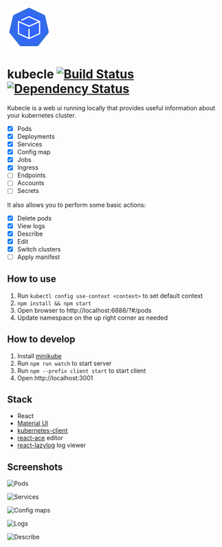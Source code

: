 <img src="/client/src/images/kubecle-logo.png" width="100">

# kubecle [![Build Status](https://travis-ci.org/rydogs/kubecle.svg?branch=master)](https://travis-ci.org/rydogs/kubecle) [![Dependency Status](https://david-dm.org/rydogs/kubecle.svg)](https://david-dm.org/rydogs/kubecle.svg)
Kubecle is a web ui running locally that provides useful information about your kubernetes cluster.

- [x] Pods
- [x] Deployments
- [x] Services
- [x] Config map
- [x] Jobs
- [x] Ingress
- [ ] Endpoints
- [ ] Accounts
- [ ] Secrets

It also allows you to perform some basic actions:
- [x] Delete pods
- [x] View logs
- [x] Describe
- [x] Edit
- [x] Switch clusters
- [ ] Apply manifest

## How to use
1. Run `kubectl config use-context <context>` to set default context
2. `npm install && npm start`
3. Open browser to http://localhost:6888/?#/pods
4. Update namespace on the up right corner as needed

## How to develop
1. Install [minikube](https://github.com/kubernetes/minikube)
2. Run `npm run watch` to start server
3. Run `npm --prefix client start` to start client
4. Open http://localhost:3001

## Stack
* React
* [Material UI](https://material-ui.com/)
* [kubernetes-client](https://github.com/godaddy/kubernetes-client)
* [react-ace](https://github.com/securingsincity/react-ace) editor
* [react-lazylog](https://github.com/mozilla-frontend-infra/react-lazylog) log viewer

## Screenshots
![Pods](/screenshot/pods.png)

![Services](/screenshot/service.png)

![Config maps](/screenshot/configmap.png)

![Logs](/screenshot/logs.png)

![Describe](/screenshot/describe.png)
